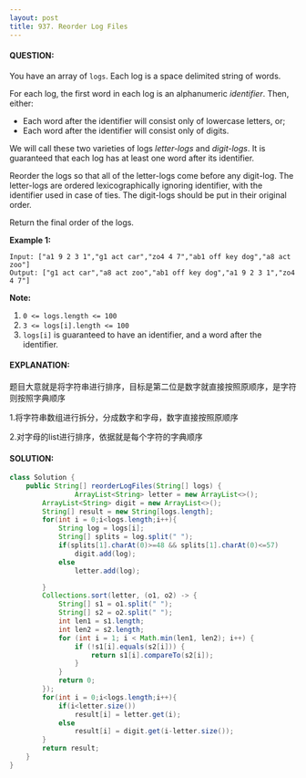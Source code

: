 ```yaml
---
layout: post
title: 937. Reorder Log Files
---
```


#### QUESTION:

You have an array of `logs`.  Each log is a space delimited string of words.

For each log, the first word in each log is an alphanumeric *identifier*.  Then, either:

- Each word after the identifier will consist only of lowercase letters, or;
- Each word after the identifier will consist only of digits.

We will call these two varieties of logs *letter-logs* and *digit-logs*.  It is guaranteed that each log has at least one word after its identifier.

Reorder the logs so that all of the letter-logs come before any digit-log.  The letter-logs are ordered lexicographically ignoring identifier, with the identifier used in case of ties.  The digit-logs should be put in their original order.

Return the final order of the logs.

**Example 1:**

```
Input: ["a1 9 2 3 1","g1 act car","zo4 4 7","ab1 off key dog","a8 act zoo"]
Output: ["g1 act car","a8 act zoo","ab1 off key dog","a1 9 2 3 1","zo4 4 7"]
```

**Note:**

1. `0 <= logs.length <= 100`
2. `3 <= logs[i].length <= 100`
3. `logs[i]` is guaranteed to have an identifier, and a word after the identifier.

#### EXPLANATION:

题目大意就是将字符串进行排序，目标是第二位是数字就直接按照原顺序，是字符则按照字典顺序

1.将字符串数组进行拆分，分成数字和字母，数字直接按照原顺序

2.对字母的list进行排序，依据就是每个字符的字典顺序

#### SOLUTION:

```java
class Solution {
    public String[] reorderLogFiles(String[] logs) {
                ArrayList<String> letter = new ArrayList<>();
        ArrayList<String> digit = new ArrayList<>();
        String[] result = new String[logs.length];
        for(int i = 0;i<logs.length;i++){
            String log = logs[i];
            String[] splits = log.split(" ");
            if(splits[1].charAt(0)>=48 && splits[1].charAt(0)<=57)
                digit.add(log);
            else
                letter.add(log);

        }
        Collections.sort(letter, (o1, o2) -> {
            String[] s1 = o1.split(" ");
            String[] s2 = o2.split(" ");
            int len1 = s1.length;
            int len2 = s2.length;
            for (int i = 1; i < Math.min(len1, len2); i++) {
                if (!s1[i].equals(s2[i])) {
                    return s1[i].compareTo(s2[i]);
                }
            }
            return 0;
        });
        for(int i = 0;i<logs.length;i++){
            if(i<letter.size())
                result[i] = letter.get(i);
            else
                result[i] = digit.get(i-letter.size());
        }
        return result;
    }
}
```

